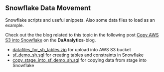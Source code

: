 ## Snowflake Data Movement

Snowflake scripts and useful snippets. Also some data files to load as an example.

Check out the the blog related to this topic in the following post [Copy AWS S3 into Snowflake]( https://daanalytics.nl/copy-aws-s3-into-snowflake/ ) on the **DaAnalytics**-blog.

- [datafiles_for_sh_tables.zip](https://github.com/daanalytics/snowflake/blob/master/third-partying/data-movement/datafiles_for_sh_tables.zip) for upload into AWS S3 bucket 
- [sf_demo_sh.sql](https://github.com/daanalytics/snowflake/blob/master/third-partying/data-movement/sf_demo_sh.sql) for creating tables and constraints in Snowflake
- [copy_stage_into_sf_demo_sh.sql](https://github.com/daanalytics/snowflake/blob/master/third-partying/data-movement/copy_stage_into_sf_demo_sh.sql) for copying data from stage into Snowflake
